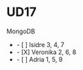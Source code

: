 # UD17
MongoDB
<ul>
  <li>    - [ ] Isidre 3, 4, 7  </li>
   <li>   - [X] Veronika 2, 6, 8  </li>
  <li>    - [ ] Adria 1, 5, 9 </li> 
</ul>

